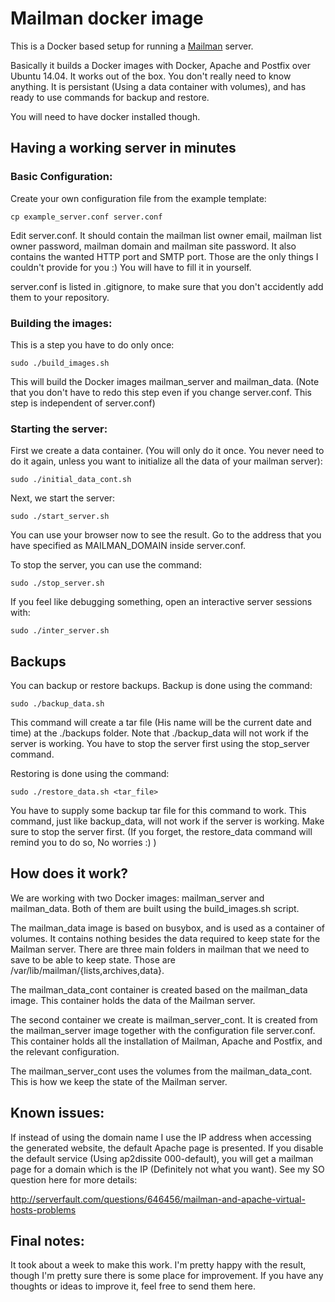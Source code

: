 # Mailman docker image

This is a Docker based setup for running a
[Mailman](http://www.gnu.org/software/mailman/) server.

Basically it builds a Docker images with Docker, Apache and Postfix over Ubuntu
14.04.
It works out of the box. You don't really need to know anything. It is
persistant (Using a data container with volumes), and has ready to use commands
for backup and restore.

You will need to have docker installed though.

## Having a working server in minutes

### Basic Configuration:
Create your own configuration file from the example template:

	cp example_server.conf server.conf

Edit server.conf. It should contain the mailman list owner email, mailman
list owner password, mailman domain and mailman site password. It also contains
the wanted HTTP port and SMTP port. Those are the only things I couldn't
provide for you :) You will have to fill it in yourself.

server.conf is listed in .gitignore, to make sure that you don't accidently add
them to your repository.

### Building the images:

This is a step you have to do only once:

	sudo ./build_images.sh

This will build the Docker images mailman_server and mailman_data. (Note that
you don't have to redo this step even if you change server.conf. This step is
independent of server.conf)

### Starting the server:

First we create a data container. (You will only do it once. You never need to
do it again, unless you want to initialize all the data of your mailman
server):

	sudo ./initial_data_cont.sh

Next, we start the server:

	sudo ./start_server.sh

You can use your browser now to see the result. Go to the address that you have
specified as MAILMAN_DOMAIN inside server.conf.

To stop the server, you can use the command:
	
	sudo ./stop_server.sh

If you feel like debugging something, open an interactive server sessions with:

	sudo ./inter_server.sh

## Backups

You can backup or restore backups.
Backup is done using the command:

	sudo ./backup_data.sh

This command will create a tar file (His name will be the current date and
time) at the ./backups folder. Note that ./backup_data will not work if the
server is working. You have to stop the server first using the stop_server
command.

Restoring is done using the command:

	sudo ./restore_data.sh <tar_file>

You have to supply some backup tar file for this command to work. This command,
just like backup_data, will not work if the server is working. Make sure to
stop the server first. (If you forget, the restore_data command will remind you
to do so, No worries :) )


## How does it work?

We are working with two Docker images: mailman_server and mailman_data. Both of
them are built using the build_images.sh script. 

The mailman_data image is based on busybox, and is used as a container of
volumes. It contains nothing besides the data required to keep state for the
Mailman server. There are three main folders in mailman that we need to save to be
able to keep state. Those are /var/lib/mailman/{lists,archives,data}. 

The mailman_data_cont container is created based on the mailman_data image.
This container holds the data of the Mailman server.

The second container we create is mailman_server_cont. It is created from the
mailman_server image together with the configuration file server.conf. This
container holds all the installation of Mailman, Apache and Postfix, and the
relevant configuration.

The mailman_server_cont uses the volumes from the mailman_data_cont. This is
how we keep the state of the Mailman server.

## Known issues:

If instead of using the domain name I use the IP address when accessing the
generated website, the default Apache page is presented. If you disable the
default service (Using ap2dissite 000-default), you will get a mailman page for
a domain which is the IP (Definitely not what you want). See my SO question
here for more details:

http://serverfault.com/questions/646456/mailman-and-apache-virtual-hosts-problems

## Final notes:
It took about a week to make this work. I'm pretty happy with the result,
though I'm pretty sure there is some place for improvement. If you have any
thoughts or ideas to improve it, feel free to send them here.

